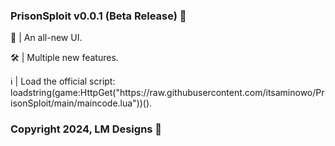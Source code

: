 <h3 align="left">PrisonSploit v0.0.1 (Beta Release) 👾</h3>
<p align="left">💅 | An all-new UI.</p>
<p align="left">🛠️ | Multiple new features.</p>
<p align="left">ℹ️ | Load the official script: loadstring(game:HttpGet("https://raw.githubusercontent.com/itsaminowo/PrisonSploit/main/maincode.lua"))().</p>
<h3 align="left">Copyright 2024, LM Designs 💖</h3>